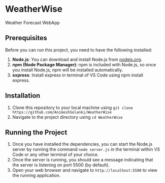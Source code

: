 # WeatherWise

Weather Forecast WebApp

## Prerequisites
Before you can run this project, you need to have the following installed:

1. **Node.js**: You can download and install Node.js from [nodejs.org](https://nodejs.org/).
2. **npm (Node Package Manager)**: npm is included with Node.js, so once you install Node.js, npm will be installed automatically.
3. **express**:  Install express in terminal of VS Code using npm install express.
## Installation

1. Clone this repository to your local machine using `git clone https://github.com/AnimeshSolanki/WeatherWise`
2. Navigate to the project directory using `cd WeatherWise`

## Running the Project

1. Once you have installed the dependencies, you can start the Node.js server by running the command `node server.js` in the terminal within VS Code or any other terminal of your choice.
2. Once the server is running, you should see a message indicating that the server is listening on port 5500 (by default).
3. Open your web browser and navigate to `http://localhost:5500` to view the running application.
